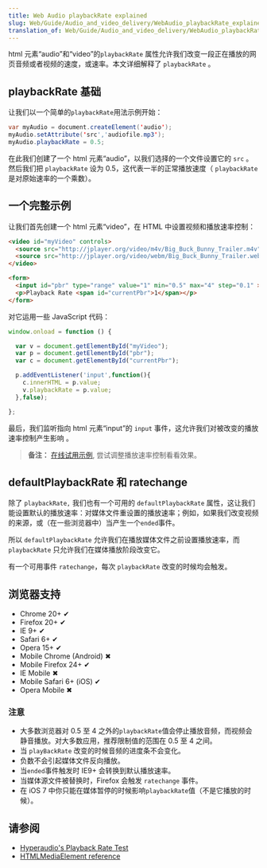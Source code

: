 ```yaml
---
title: Web Audio playbackRate explained
slug: Web/Guide/Audio_and_video_delivery/WebAudio_playbackRate_explained
translation_of: Web/Guide/Audio_and_video_delivery/WebAudio_playbackRate_explained
---
```

html 元素“audio”和“video”的`playbackRate` 属性允许我们改变一段正在播放的网页音频或者视频的速度，或速率。本文详细解释了 `playbackRate` 。

## playbackRate 基础

让我们以一个简单的`playbackRate`用法示例开始：

```java
var myAudio = document.createElement('audio');
myAudio.setAttribute('src','audiofile.mp3');
myAudio.playbackRate = 0.5;
```

在此我们创建了一个 html 元素“audio”，以我们选择的一个文件设置它的 `src` 。然后我们把 `playbackRate` 设为 0.5，这代表一半的正常播放速度（ `playbackRate` 是对原始速率的一个乘数）。

## 一个完整示例

让我们首先创建一个 html 元素“video”，在 HTML 中设置视频和播放速率控制：

```html
<video id="myVideo" controls>
  <source src="http://jplayer.org/video/m4v/Big_Buck_Bunny_Trailer.m4v" type='video/mp4' />
  <source src="http://jplayer.org/video/webm/Big_Buck_Bunny_Trailer.webm" type='video/webm' />
</video>

<form>
  <input id="pbr" type="range" value="1" min="0.5" max="4" step="0.1" >
  <p>Playback Rate <span id="currentPbr">1</span></p>
</form>
```

对它运用一些 JavaScript 代码：

```js
window.onload = function () {

  var v = document.getElementById("myVideo");
  var p = document.getElementById("pbr");
  var c = document.getElementById("currentPbr");

  p.addEventListener('input',function(){
    c.innerHTML = p.value;
    v.playbackRate = p.value;
  },false);

};
```

最后，我们监听指向 html 元素“input”的 `input` 事件，这允许我们对被改变的播放速率控制产生影响 。

> **备注：** [在线试用示例](http://jsbin.com/UGIxoJis/1/edit), 尝试调整播放速率控制看看效果。

## defaultPlaybackRate 和 ratechange

除了 `playbackRate,` 我们也有一个可用的 `defaultPlaybackRate` 属性，这让我们能设置默认的播放速率：对媒体文件重设置的播放速率；例如，如果我们改变视频的来源，或（在一些浏览器中）当产生一个`ended`事件。

所以 `defaultPlaybackRate` 允许我们在播放媒体文件之前设置播放速率，而`playbackRate` 只允许我们在媒体播放阶段改变它。

有一个可用事件 `ratechange`，每次 `playbackRate` 改变的时候均会触发。

## 浏览器支持

- Chrome 20+ ✔
- Firefox 20+ ✔
- IE 9+ ✔
- Safari 6+ ✔
- Opera 15+ ✔
- Mobile Chrome (Android) ✖
- Mobile Firefox 24+ ✔
- IE Mobile ✖
- Mobile Safari 6+ (iOS) ✔
- Opera Mobile ✖

### 注意

- 大多数浏览器对 0.5 至 4 之外的`playbackRate`值会停止播放音频，而视频会静音播放。对大多数应用，推荐限制值的范围在 0.5 至 4 之间。
- 当 `playBackRate` 改变的时候音频的进度条不会变化。
- 负数不会引起媒体文件反向播放。
- 当`ended`事件触发时 IE9+ 会转换到默认播放速率。
- 当媒体源文件被替换时，Firefox 会触发 `ratechange` 事件。
- 在 iOS 7 中你只能在媒体暂停的时候影响`playbackRate`值（不是它播放的时候）。

## 请参阅

- [Hyperaudio's Playback Rate Test](http://hyperaud.io/lab/pbr-test/)
- [HTMLMediaElement reference](/zh-CN/docs/Web/API/HTMLMediaElement)
